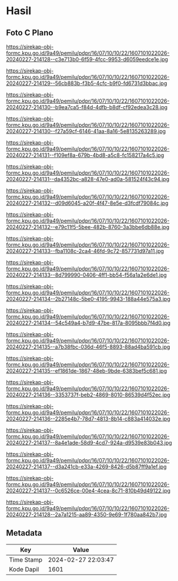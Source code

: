 # Hasil

## Foto C Plano

https://sirekap-obj-formc.kpu.go.id/9a49/pemilu/pdpr/16/07/10/10/22/1607101022026-20240227-214128--c3e713b0-6f59-4fcc-9953-d6059eedce1e.jpg

https://sirekap-obj-formc.kpu.go.id/9a49/pemilu/pdpr/16/07/10/10/22/1607101022026-20240227-214129--56cb883b-f3b5-4cfc-b9f0-fd6731d3bbac.jpg

https://sirekap-obj-formc.kpu.go.id/9a49/pemilu/pdpr/16/07/10/10/22/1607101022026-20240227-214130--b9ea7ca5-f84d-4dfb-b8df-cf92edea3c28.jpg

https://sirekap-obj-formc.kpu.go.id/9a49/pemilu/pdpr/16/07/10/10/22/1607101022026-20240227-214130--f27a59cf-6146-41aa-8a16-5e8135263289.jpg

https://sirekap-obj-formc.kpu.go.id/9a49/pemilu/pdpr/16/07/10/10/22/1607101022026-20240227-214131--f109ef8a-679b-4bd8-a5c8-fc158217a4c5.jpg

https://sirekap-obj-formc.kpu.go.id/9a49/pemilu/pdpr/16/07/10/10/22/1607101022026-20240227-214131--da4352bc-a828-47e0-ad0a-581524f43c94.jpg

https://sirekap-obj-formc.kpu.go.id/9a49/pemilu/pdpr/16/07/10/10/22/1607101022026-20240227-214132--d09d6045-a20f-4f47-8e5e-d3fcdf79084c.jpg

https://sirekap-obj-formc.kpu.go.id/9a49/pemilu/pdpr/16/07/10/10/22/1607101022026-20240227-214132--e79c11f5-5bee-482b-8760-3a3bbe6db88e.jpg

https://sirekap-obj-formc.kpu.go.id/9a49/pemilu/pdpr/16/07/10/10/22/1607101022026-20240227-214133--fba1108c-2ca4-46fd-9c72-857731d97a11.jpg

https://sirekap-obj-formc.kpu.go.id/9a49/pemilu/pdpr/16/07/10/10/22/1607101022026-20240227-214133--8d799990-0406-4ff1-bb54-f56a1a2e6de1.jpg

https://sirekap-obj-formc.kpu.go.id/9a49/pemilu/pdpr/16/07/10/10/22/1607101022026-20240227-214134--2b27148c-5be0-4195-9943-188a44e575a3.jpg

https://sirekap-obj-formc.kpu.go.id/9a49/pemilu/pdpr/16/07/10/10/22/1607101022026-20240227-214134--54c549a4-b7d9-47be-817a-8095bbb7f4d0.jpg

https://sirekap-obj-formc.kpu.go.id/9a49/pemilu/pdpr/16/07/10/10/22/1607101022026-20240227-214135--a7b38fbc-036d-46f5-8893-88ad4ba591cb.jpg

https://sirekap-obj-formc.kpu.go.id/9a49/pemilu/pdpr/16/07/10/10/22/1607101022026-20240227-214135--ef1861de-1867-48eb-9bde-6383bef5c681.jpg

https://sirekap-obj-formc.kpu.go.id/9a49/pemilu/pdpr/16/07/10/10/22/1607101022026-20240227-214136--3353737f-beb2-4869-8010-86539d4f52ec.jpg

https://sirekap-obj-formc.kpu.go.id/9a49/pemilu/pdpr/16/07/10/10/22/1607101022026-20240227-214136--2285e4b7-78d7-4813-8b14-c883a414032e.jpg

https://sirekap-obj-formc.kpu.go.id/9a49/pemilu/pdpr/16/07/10/10/22/1607101022026-20240227-214137--8a4e1ade-58d9-4cd7-924a-d9539e83b043.jpg

https://sirekap-obj-formc.kpu.go.id/9a49/pemilu/pdpr/16/07/10/10/22/1607101022026-20240227-214137--d3a241cb-e33a-4269-8426-d5b87ff9a1ef.jpg

https://sirekap-obj-formc.kpu.go.id/9a49/pemilu/pdpr/16/07/10/10/22/1607101022026-20240227-214137--0c6526ce-00e4-4cea-8c71-810b49d49122.jpg

https://sirekap-obj-formc.kpu.go.id/9a49/pemilu/pdpr/16/07/10/10/22/1607101022026-20240227-214128--2a7a1215-aa89-4350-9e69-1f780aa842b7.jpg


## Metadata

| Key        | Value               |
| ---------- | ------------------- |
| Time Stamp | 2024-02-27 22:03:47 |
| Kode Dapil | 1601                |



